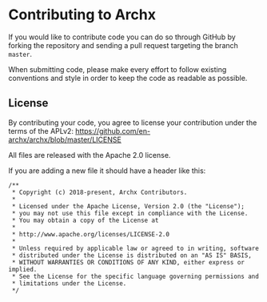 # Contributing to Archx

If you would like to contribute code you can do so through GitHub by forking the repository and sending a pull request targeting the branch `master`.

When submitting code, please make every effort to follow existing conventions and style in order to keep the code as readable as possible.

## License

By contributing your code, you agree to license your contribution under the terms of the APLv2: https://github.com/en-archx/archx/blob/master/LICENSE

All files are released with the Apache 2.0 license.

If you are adding a new file it should have a header like this:

```
/**
 * Copyright (c) 2018-present, Archx Contributors.
 * 
 * Licensed under the Apache License, Version 2.0 (the "License");
 * you may not use this file except in compliance with the License.
 * You may obtain a copy of the License at
 * 
 * http://www.apache.org/licenses/LICENSE-2.0
 * 
 * Unless required by applicable law or agreed to in writing, software
 * distributed under the License is distributed on an "AS IS" BASIS,
 * WITHOUT WARRANTIES OR CONDITIONS OF ANY KIND, either express or implied.
 * See the License for the specific language governing permissions and
 * limitations under the License.
 */
 ```
